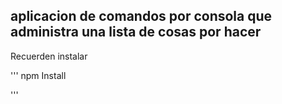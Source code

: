 ## aplicacion de comandos por consola que administra una lista de cosas por hacer



Recuerden instalar

'''
npm Install

'''